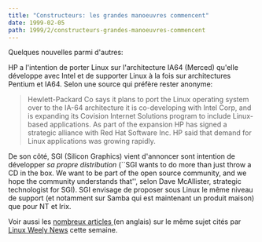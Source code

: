 ```yaml
---
title: "Constructeurs: les grandes manoeuvres commencent"
date: 1999-02-05
path: 1999/2/constructeurs-grandes-manoeuvres-commencent
---
```


<P>
Quelques nouvelles parmi d'autres:
</P>

<P>
HP a l'intention de porter Linux sur l'architecture IA64 (Merced) qu'elle
développe avec Intel et de supporter Linux à la fois sur architectures Pentium
et IA64. Selon une source qui préfère rester anonyme:
</P>

<BLOCKQUOTE>
Hewlett-Packard Co says it plans to port the Linux operating system over
to the IA-64 architecture it is co-developing with Intel Corp, and is
expanding its Covision Internet Solutions program to include Linux-based
applications. As part of the expansion HP has signed a strategic alliance
with Red Hat Software Inc. HP said that demand for Linux applications was
growing rapidly.
</BLOCKQUOTE>
<P>
De son côté, SGI (Silicon Graphics) vient d'annoncer sont intention
de développer <EM>sa propre distribution</EM> (``SGI wants to do more
than just throw a CD in the box. We want to be part of the open source
community, and we hope the community understands that'', selon Dave
McAllister, strategic technologist for SGI). SGI envisage de proposer
sous Linux le même niveau de support (et notamment sur Samba qui est maintenant
un produit maison) que pour NT et Irix.
</P>

<P>
Voir aussi les <A HREF="http://lwn.net/1999/0204/press.phtml">nombreux
articles </A> (en anglais) sur le même sujet cités par <A HREF="http://lwn.net/">Linux Weely News</A> cette semaine.
</P>


